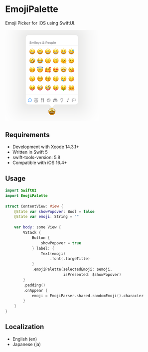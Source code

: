 # EmojiPalette

Emoji Picker for iOS using SwiftUI.

<img src="./sample.png" width="300px" />

## Requirements

- Development with Xcode 14.3.1+
- Written in Swift 5
- swift-tools-version: 5.8
- Compatible with iOS 16.4+

## Usage

```swift
import SwiftUI
import EmojiPalette

struct ContentView: View {
    @State var showPopover: Bool = false
    @State var emoji: String = ""

    var body: some View {
        VStack {
            Button {
                showPopover = true
            } label: {
                Text(emoji)
                    .font(.largeTitle)
            }
            .emojiPalette(selectedEmoji: $emoji,
                          isPresented: $showPopover)
        }
        .padding()
        .onAppear {
            emoji = EmojiParser.shared.randomEmoji().character
        }
    }
}
```

## Localization

- English (en)
- Japanese (ja)
